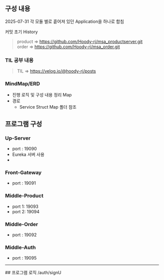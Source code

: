 ## 구성 내용

2025-07-31
각 모듈 별로 흩어져 있던 Application을 하나로 합침

커밋 초기 History
> product => https://github.com/Hoody-rj/msa_productserver.git <br>
> order => https://github.com/Hoody-rj/msa_order.git

### TIL 공부 내용
> TIL => https://velog.io/@hoody-rj/posts

### MindMap/ERD
- 진행 로직 및 구성 내용 정리 Map
- 경로
  + Service Struct Map 폴더 참조

## 프로그램 구성
### Up-Server
  - port : 19090
  - Eureka 서버 사용
  - 
### Front-Gateway
  - port : 19091
### Middle-Product
  - port 1: 19093
  - port 2: 19094
### Middle-Order
  - port : 19092
### Middle-Auth
  - port : 19095
<hr>
## 프로그램 로직
/auth/signU





